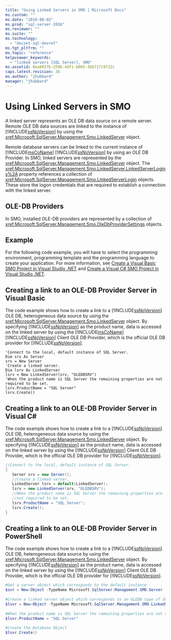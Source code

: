 ```yaml
---
title: "Using Linked Servers in SMO | Microsoft Docs"
ms.custom: ""
ms.date: "2016-08-02"
ms.prod: "sql-server-2016"
ms.reviewer: ""
ms.suite: ""
ms.technology: 
  - "docset-sql-devref"
ms.tgt_pltfrm: ""
ms.topic: "reference"
helpviewer_keywords: 
  - "linked servers [SQL Server], SMO"
ms.assetid: 0ea8837b-2596-4df1-b065-3bb717c9f22c
caps.latest.revision: 36
ms.author: "jhubbard"
manager: "jhubbard"
---
```

# Using Linked Servers in SMO
  A linked server represents an OLE DB data source on a remote server. Remote OLE DB data sources are linked to the instance of [!INCLUDE[ssNoVersion](../../../advanced-analytics/r-services/includes/ssnoversion-md.md)] by using the <xref:Microsoft.SqlServer.Management.Smo.LinkedServer> object.  
  
 Remote database servers can be linked to the current instance of [!INCLUDE[msCoName](../../../advanced-analytics/r-services/tutorials/includes/msconame-md.md)] [!INCLUDE[ssNoVersion](../../../advanced-analytics/r-services/includes/ssnoversion-md.md)] by using an OLE DB Provider. In SMO, linked servers are represented by the <xref:Microsoft.SqlServer.Management.Smo.LinkedServer> object. The <xref:Microsoft.SqlServer.Management.Smo.LinkedServer.LinkedServerLogins%2A> property references a collection of <xref:Microsoft.SqlServer.Management.Smo.LinkedServerLogin> objects. These store the logon credentials that are required to establish a connection with the linked server.  
  
## OLE-DB Providers  
 In SMO, installed OLE-DB providers are represented by a collection of <xref:Microsoft.SqlServer.Management.Smo.OleDbProviderSettings> objects.  
  
## Example  
 For the following code example, you will have to select the programming environment, programming template and the programming language to create your application. For more information, see [Create a Visual Basic SMO Project in Visual Studio .NET](../Topic/Create%20a%20Visual%20Basic%20SMO%20Project%20in%20Visual%20Studio%20.NET.md) and [Create a Visual C&#35; SMO Project in Visual Studio .NET](../Topic/Create%20a%20Visual%20C%23%20SMO%20Project%20in%20Visual%20Studio%20.NET.md).  
  
## Creating a link to an OLE-DB Provider Server in Visual Basic  
 The code example shows how to create a link to a [!INCLUDE[ssNoVersion](../../../advanced-analytics/r-services/includes/ssnoversion-md.md)] OLE DB, heterogeneous data source by using the <xref:Microsoft.SqlServer.Management.Smo.LinkedServer> object. By specifying [!INCLUDE[ssNoVersion](../../../advanced-analytics/r-services/includes/ssnoversion-md.md)] as the product name, data is accessed on the linked server by using the [!INCLUDE[msCoName](../../../advanced-analytics/r-services/tutorials/includes/msconame-md.md)] [!INCLUDE[ssNoVersion](../../../advanced-analytics/r-services/includes/ssnoversion-md.md)] Client OLE DB Provider, which is the official OLE DB provider for [!INCLUDE[ssNoVersion](../../../advanced-analytics/r-services/includes/ssnoversion-md.md)].  
  
```VBNET
'Connect to the local, default instance of SQL Server.
Dim srv As Server
srv = New Server
'Create a linked server.
Dim lsrv As LinkedServer
lsrv = New LinkedServer(srv, "OLEDBSRV")
'When the product name is SQL Server the remaining properties are not required to be set.
lsrv.ProductName = "SQL Server"
lsrv.Create()
```
  
## Creating a link to an OLE-DB Provider Server in Visual C#  
 The code example shows how to create a link to a [!INCLUDE[ssNoVersion](../../../advanced-analytics/r-services/includes/ssnoversion-md.md)] OLE DB, heterogeneous data source by using the <xref:Microsoft.SqlServer.Management.Smo.LinkedServer> object. By specifying [!INCLUDE[ssNoVersion](../../../advanced-analytics/r-services/includes/ssnoversion-md.md)] as the product name, data is accessed on the linked server by using the [!INCLUDE[ssNoVersion](../../../advanced-analytics/r-services/includes/ssnoversion-md.md)] Client OLE DB Provider, which is the official OLE DB provider for [!INCLUDE[ssNoVersion](../../../advanced-analytics/r-services/includes/ssnoversion-md.md)].  
  
```c#  
//Connect to the local, default instance of SQL Server.   
{   
   Server srv = new Server();   
   //Create a linked server.   
   LinkedServer lsrv = default(LinkedServer);   
   lsrv = new LinkedServer(srv, "OLEDBSRV");   
   //When the product name is SQL Server the remaining properties are   
   //not required to be set.   
   lsrv.ProductName = "SQL Server";   
   lsrv.Create();   
}   
```  
  
## Creating a link to an OLE-DB Provider Server in PowerShell  
 The code example shows how to create a link to a [!INCLUDE[ssNoVersion](../../../advanced-analytics/r-services/includes/ssnoversion-md.md)] OLE DB, heterogeneous data source by using the <xref:Microsoft.SqlServer.Management.Smo.LinkedServer> object. By specifying [!INCLUDE[ssNoVersion](../../../advanced-analytics/r-services/includes/ssnoversion-md.md)] as the product name, data is accessed on the linked server by using the [!INCLUDE[ssNoVersion](../../../advanced-analytics/r-services/includes/ssnoversion-md.md)] Client OLE DB Provider, which is the official OLE DB provider for [!INCLUDE[ssNoVersion](../../../advanced-analytics/r-services/includes/ssnoversion-md.md)].  
  
```powershell  
#Get a server object which corresponds to the default instance  
$svr = New-Object -TypeName Microsoft.SqlServer.Management.SMO.Server  
  
#Create a linked server object which corresponds to an OLEDB type of SQL server product  
$lsvr = New-Object -TypeName Microsoft.SqlServer.Management.SMO.LinkedServer -argumentlist $svr,"OLEDBSRV"  
  
#When the product name is SQL Server the remaining properties are not required to be set.   
$lsvr.ProductName = "SQL Server"  
  
#Create the Database Object  
$lsvr.Create()   
```  
  
  